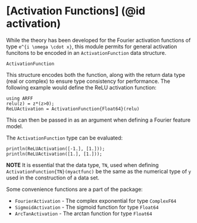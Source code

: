 # [Activation Functions] (@id activation)
While the theory has been developed for the Fourier activation functions of type
``e^{i \omega \cdot x}``, this module permits for general activation funcitons
to be encoded in an `ActivationFunction` data structure.  
```@docs
ActivationFunction
```
This structure encodes both the function, along with the return data type (real
or complex) to ensure type consistency for performance.  The following example
would define the ReLU activation function:
```@example 1
using ARFF
relu(z) = z*(z>0);
ReLUActivation = ActivationFunction{Float64}(relu)
```
This can then be passed in as an argument when defining a Fourier feature model.


The `ActivationFunction` type can be evaluated:
```@example 1
println(ReLUActivation([-1.], [1.]));
println(ReLUActivation([1.], [1.]));
```

**NOTE** It is essential that the data type, `TN`, used when defining
`ActivationFunction{TN}(myactfunc)` be the same as the numerical type of `y`
used in the construction of a data set.

Some convenience functions are a part of the package:
* `FourierActivation` - The complex exponential for type `ComplexF64`
* `SigmoidActivation` - The sigmoid function for type `Float64`
* `ArcTanActivation` - The arctan function for type `Float64`

